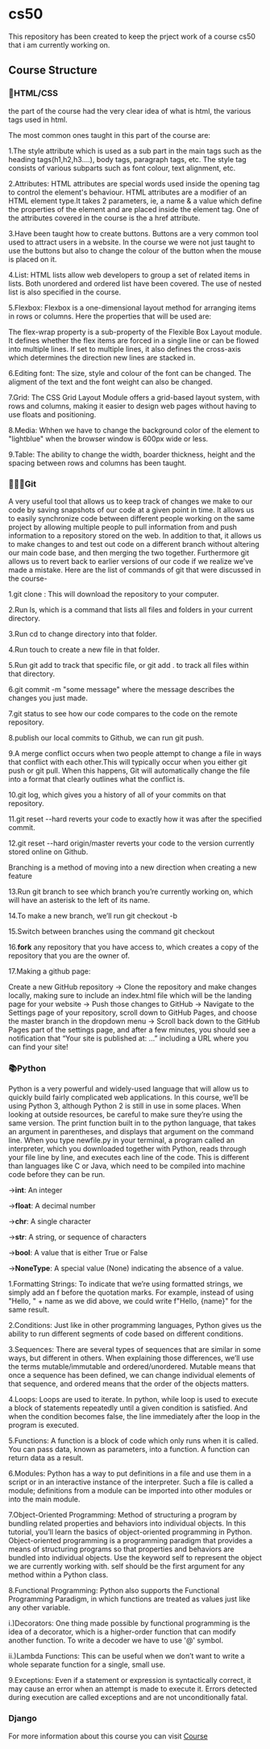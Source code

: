 # cs50
This repository has been created to keep the prject work of a course cs50 that i am currently working on.


<h2>Course Structure</h2>



<h3>📝HTML/CSS</h3>

<p>the part of the course had the very clear idea of what is html, the various tags used in html.</p>
The most common ones taught in this part of the course are:

<p>1.The style attribute which is used as a sub part in the main tags such as the heading tags(h1,h2,h3....), body tags, paragraph tags, etc. The style tag consists of various subparts such as font colour, text alignment, etc.</p>

<p>2.Attributes: HTML attributes are special words used inside the opening tag to control the element's behaviour. HTML attributes are a modifier of an HTML element type.It takes 2 parameters, ie, a name & a value which define the properties of the element and are placed inside the element tag. One of the attributes covered in the course is the a href attribute.</p>

<p>3.Have been taught how to create buttons. Buttons are a very common tool used to attract users in a website. In the course we were not just taught to use the buttons but also to change the colour of the button when the mouse is placed on it.</p>

<p>4.List: HTML lists allow web developers to group a set of related items in lists. Both unordered and ordered list have been covered. The use of nested list is also specified in the course.</p>

<p>5.Flexbox: Flexbox is a one-dimensional layout method for arranging items in rows or columns. Here the properties that will be used are:
  <p>The flex-wrap property is a sub-property of the Flexible Box Layout module. It defines whether the flex items are forced in a single line or can be flowed into multiple lines. If set to multiple lines, it also defines the cross-axis which determines the direction new lines are stacked in.</p>
</p>
<p>6.Editing font: The size, style and colour of the font can be changed. The aligment of the text and the font weight can also be changed.</p>

<p>7.Grid: The CSS Grid Layout Module offers a grid-based layout system, with rows and columns, making it easier to design web pages without having to use floats and positioning.</p>

<p>8.Media: Whhen we have to change the background color of the <body> element to "lightblue" when the browser window is 600px wide or less.</p>
  
<p>9.Table: The ability to change the width, boarder thickness, height and the spacing between rows and columns has been taught.</p>





<h3>  👩🏻‍🏭Git</h3>
A very useful tool that allows us to keep track of changes we make to our code by saving snapshots of our code at a given point in time. It allows us to easily synchronize code between different people working on the same project by allowing multiple people to pull information from and push information to a repository stored on the web. In addition to that, it allows us to make changes to and test out code on a different branch without altering our main code base, and then merging the two together. Furthermore git allows us to revert back to earlier versions of our code if we realize we’ve made a mistake. Here are the list of commands of git that were discussed in the course-

<p>1.git clone <repository url> : This will download the repository to your computer. </p>
<p>2.Run ls, which is a command that lists all files and folders in your current directory.</p>
<p>3.Run cd <repository name> to change directory into that folder.</p>
<p>4.Run touch <new file name> to create a new file in that folder. </p>
<p>5.Run git add <new file name> to track that specific file, or git add . to track all files within that directory.</p>
<p>6.git commit -m "some message" where the message describes the changes you just made.</p>
<p>7.git status to see how our code compares to the code on the remote repository.</p>
<p>8.publish our local commits to Github, we can run git push.</p>
<p>9.A merge conflict occurs when two people attempt to change a file in ways that conflict with each other.This will typically occur when you either git push or git pull. When this happens, Git will automatically change the file into a format that clearly outlines what the conflict is.</p>
<p>10.git log, which gives you a history of all of your commits on that repository.</p>
<p>11.git reset --hard <commit> reverts your code to exactly how it was after the specified commit. </p>
<p>12.git reset --hard origin/master reverts your code to the version currently stored online on Github.</p>
Branching is a method of moving into a new direction when creating a new feature
<p>13.Run git branch to see which branch you’re currently working on, which will have an asterisk to the left of its name.</p>
<p>14.To make a new branch, we’ll run git checkout -b <new branch name></p>
<p>15.Switch between branches using the command git checkout <branch name></p>
<p>16.<b>fork</b> any repository that you have access to, which creates a copy of the repository that you are the owner of. </p>
<p>17.Making a github page:
  <p>Create a new GitHub repository -> Clone the repository and make changes locally, making sure to include an index.html file which will be the landing page for your website -> Push those changes to GitHub -> Navigate to the Settings page of your repository, scroll down to GitHub Pages, and choose the master branch in the dropdown menu -> Scroll back down to the GitHub Pages part of the settings page, and after a few minutes, you should see a notification that “Your site is published at: …” including a URL where you can find your site!





<h3>  📚Python</h3>
Python is a very powerful and widely-used language that will allow us to quickly build fairly complicated web applications. In this course, we’ll be using Python 3, although Python 2 is still in use in some places. When looking at outside resources, be careful to make sure they’re using the same version. The print function built in to the python language, that takes an argument in parentheses, and displays that argument on the command line. When you type newfile.py in your terminal, a program called an interpreter, which you downloaded together with Python, reads through your file line by line, and executes each line of the code. This is different than languages like C or Java, which need to be compiled into machine code before they can be run.

<p>-><b>int</b>: An integer</p>
<p>-><b>float</b>: A decimal number</p>
<p>-><b>chr</b>: A single character</p>
<p>-><b>str</b>: A string, or sequence of characters</p>
<p>-><b>bool</b>: A value that is either True or False</p>
<p>-><b>NoneType</b>: A special value (None) indicating the absence of a value.</p>

<p>1.Formatting Strings: To indicate that we’re using formatted strings, we simply add an f before the quotation marks. For example, instead of using "Hello, " + name as we did above, we could write f"Hello, {name}" for the same result.</p>

<p>2.Conditions: Just like in other programming languages, Python gives us the ability to run different segments of code based on different conditions.</p>

<p>3.Sequences: There are several types of sequences that are similar in some ways, but different in others. When explaining those differences, we’ll use the terms mutable/immutable and ordered/unordered. Mutable means that once a sequence has been defined, we can change individual elements of that sequence, and ordered means that the order of the objects matters.</p>

<p>4.Loops: Loops are used to iterate. In python, while loop is used to execute a block of statements repeatedly until a given condition is satisfied. And when the condition becomes false, the line immediately after the loop in the program is executed.</p>

<p>5.Functions: A function is a block of code which only runs when it is called. You can pass data, known as parameters, into a function. A function can return data as a result.</p>

<p>6.Modules: Python has a way to put definitions in a file and use them in a script or in an interactive instance of the interpreter. Such a file is called a module; definitions from a module can be imported into other modules or into the main module.</p>

<p>7.Object-Oriented Programming: Method of structuring a program by bundling related properties and behaviors into individual objects. In this tutorial, you’ll learn the basics of object-oriented programming in Python. Object-oriented programming is a programming paradigm that provides a means of structuring programs so that properties and behaviors are bundled into individual objects. Use the keyword self to represent the object we are currently working with. self should be the first argument for any method within a Python class.</p>

<p>8.Functional Programming: Python also supports the Functional Programming Paradigm, in which functions are treated as values just like any other variable.
  <p>i.)Decorators: One thing made possible by functional programming is the idea of a decorator, which is a higher-order function that can modify another function. To write a decoder we have to use '@' symbol.</p>
  <p>ii.)Lambda Functions: This can be useful when we don’t want to write a whole separate function for a single, small use. </p>
 </p>
 
 <p>9.Exceptions: Even if a statement or expression is syntactically correct, it may cause an error when an attempt is made to execute it. Errors detected during execution are called exceptions and are not unconditionally fatal.</p>
 

<h3>  Django</h3>  
  
  
  
  
For more information about this course you can visit
<a href="https://www.edx.org/course/cs50s-web-programming-with-python-and-javascript" target="_main">Course </a>
